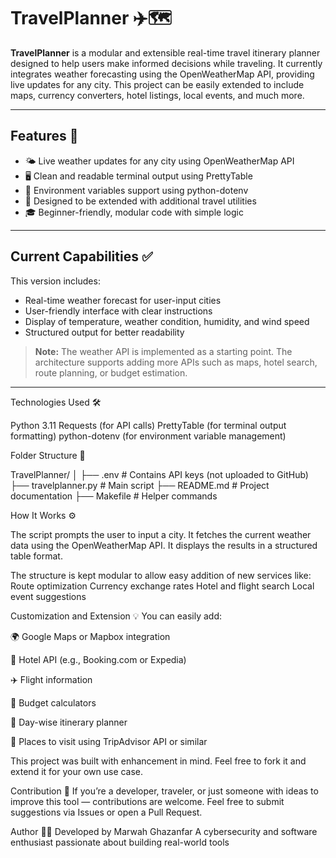 # TravelPlanner ✈️🗺️

**TravelPlanner** is a modular and extensible real-time travel itinerary planner designed to help users make informed decisions while traveling. It currently integrates weather forecasting using the OpenWeatherMap API, providing live updates for any city. This project can be easily extended to include maps, currency converters, hotel listings, local events, and much more.

---

## Features 🚀

- 🌤️ Live weather updates for any city using OpenWeatherMap API 
- 🖥️ Clean and readable terminal output using PrettyTable 
- 🔐 Environment variables support using python-dotenv 
- 🧩 Designed to be extended with additional travel utilities 
- 🎓 Beginner-friendly, modular code with simple logic 

---

## Current Capabilities ✅

This version includes:

- Real-time weather forecast for user-input cities 
- User-friendly interface with clear instructions 
- Display of temperature, weather condition, humidity, and wind speed 
- Structured output for better readability 

> **Note:** The weather API is implemented as a starting point. The architecture supports adding more APIs such as maps, hotel search, route planning, or budget estimation.

---

Technologies Used 🛠️

Python 3.11
Requests (for API calls)
PrettyTable (for terminal output formatting)
python-dotenv (for environment variable management)

Folder Structure 📁

TravelPlanner/
│
├── .env                  # Contains API keys (not uploaded to GitHub)
├── travelplanner.py      # Main script
├── README.md             # Project documentation
├── Makefile              # Helper commands

How It Works ⚙️

The script prompts the user to input a city.
It fetches the current weather data using the OpenWeatherMap API.
It displays the results in a structured table format.

The structure is kept modular to allow easy addition of new services like:
Route optimization
Currency exchange rates
Hotel and flight search
Local event suggestions

Customization and Extension 💡
You can easily add:

🌍 Google Maps or Mapbox integration

🏨 Hotel API (e.g., Booking.com or Expedia)

✈️ Flight information

💸 Budget calculators

📅 Day-wise itinerary planner

📍 Places to visit using TripAdvisor API or similar

This project was built with enhancement in mind. Feel free to fork it and extend it for your own use case.

Contribution 🤝
If you’re a developer, traveler, or just someone with ideas to improve this tool — contributions are welcome. Feel free to submit suggestions via Issues or open a Pull Request.

Author 👩‍💻
Developed by Marwah Ghazanfar
A cybersecurity and software enthusiast passionate about building real-world tools
